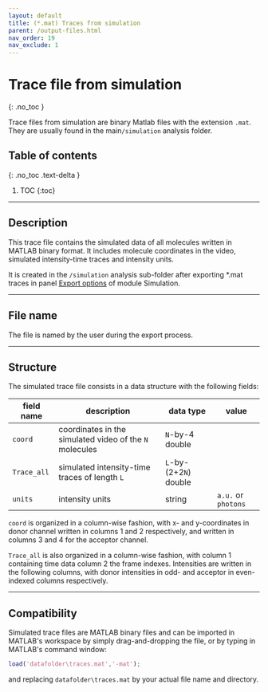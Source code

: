 ```yaml
---
layout: default
title: (*.mat) Traces from simulation
parent: /output-files.html
nav_order: 19
nav_exclude: 1
---
```



# Trace file from simulation
{: .no_toc }

Trace files from simulation are binary Matlab files with the extension `.mat`. They are usually found in the main`/simulation` analysis folder.

## Table of contents
{: .no_toc .text-delta }

1. TOC
{:toc}


---

## Description

This trace file contains the simulated data of all molecules written in MATLAB binary format.
It includes molecule coordinates in the video, simulated intensity-time traces and intensity units.

It is created in the `/simulation` analysis sub-folder after exporting *.mat traces in panel 
[Export options](..//simulation/panels/panel-export-options.html) of module Simulation.


---

## File name

The file is named by the user during the export process.


---

## Structure

The simulated trace file consists in a data structure with the following fields:

| field name  | description                                             | data type              | value               |
| ----------- | ------------------------------------------------------- | ---------------------- | ------------------- |
| `coord`     | coordinates in the simulated video of the `N` molecules | `N`-by-4 double        |                     |
| `Trace_all` | simulated intensity-time traces of length `L`           | `L`-by-(2+2`N`) double |                     |
| `units`     | intensity units                                         | string                 | `a.u.` or `photons` |

`coord` is organized in a column-wise fashion, with x- and y-coordinates in donor channel written in columns 1 and 2 respectively, and written in columns 3 and 4 for the acceptor channel.

`Trace_all` is also organized in a column-wise fashion, with column 1 containing time data column 2 the frame indexes.
Intensities are written in the following columns, with donor intensities in odd- and acceptor in even-indexed columns respectively.

---

## Compatibility

Simulated trace files are MATLAB binary files and can be imported in MATLAB's workspace by simply drag-and-dropping the file, or by typing in MATLAB's command window:

```matlab
load('datafolder\traces.mat','-mat');
```

and replacing `datafolder\traces.mat` by your actual file name and directory.
